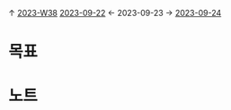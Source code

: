 
↑ [2023-W38](2023-W38.md)
[2023-09-22](2023-09-22.md) ← 2023-09-23 → [2023-09-24](2023-09-24.md)


# 목표



# 노트




